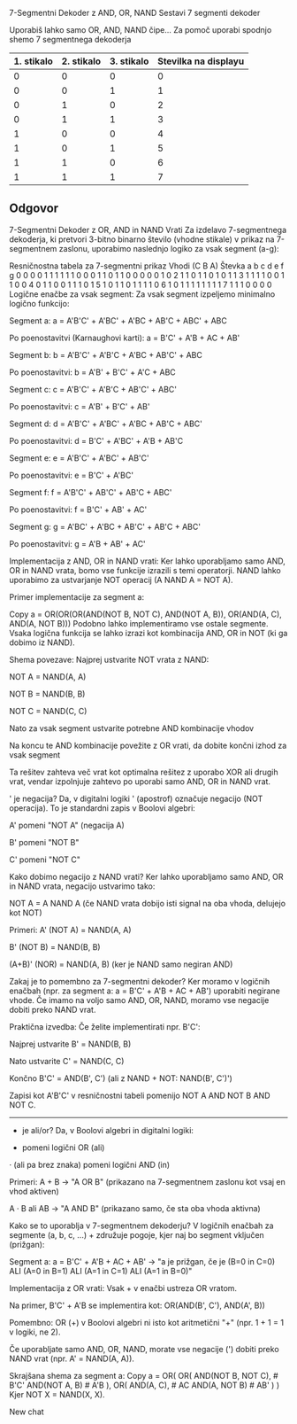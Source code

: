 7-Segmentni Dekoder z AND, OR, NAND
Sestavi 7 segmenti dekoder

Uporabiš lahko samo OR, AND, NAND čipe...
Za pomoč uporabi spodnjo shemo 7 segmentnega dekoderja

| 1. stikalo | 2. stikalo | 3. stikalo | Stevilka na displayu |
|------------|------------|------------|----------------------|
| 0          | 0          | 0          | 0                    |
| 0          | 0          | 1          | 1                    |
| 0          | 1          | 0          | 2                    |
| 0          | 1          | 1          | 3                    |
| 1          | 0          | 0          | 4                    |
| 1          | 0          | 1          | 5                    |
| 1          | 1          | 0          | 6                    |
| 1          | 1          | 1          | 7                    |


## Odgovor

7-Segmentni Dekoder z OR, AND in NAND Vrati
Za izdelavo 7-segmentnega dekoderja, ki pretvori 3-bitno binarno število (vhodne stikale) v prikaz na 7-segmentnem zaslonu, uporabimo naslednjo logiko za vsak segment (a-g):

Resničnostna tabela za 7-segmentni prikaz
Vhodi (C B A)	Števka	a	b	c	d	e	f	g
0 0 0	0	1	1	1	1	1	1	0
0 0 1	1	0	1	1	0	0	0	0
0 1 0	2	1	1	0	1	1	0	1
0 1 1	3	1	1	1	1	0	0	1
1 0 0	4	0	1	1	0	0	1	1
1 0 1	5	1	0	1	1	0	1	1
1 1 0	6	1	0	1	1	1	1	1
1 1 1	7	1	1	1	0	0	0	0
Logične enačbe za vsak segment:
Za vsak segment izpeljemo minimalno logično funkcijo:

Segment a:
a = A'B'C' + A'BC' + A'BC + AB'C + ABC' + ABC

Po poenostavitvi (Karnaughovi karti):
a = B'C' + A'B + AC + AB'

Segment b:
b = A'B'C' + A'B'C + A'BC + AB'C' + ABC

Po poenostavitvi:
b = A'B' + B'C' + A'C + ABC

Segment c:
c = A'B'C' + A'B'C + AB'C' + ABC'

Po poenostavitvi:
c = A'B' + B'C' + AB'

Segment d:
d = A'B'C' + A'BC' + A'BC + AB'C + ABC'

Po poenostavitvi:
d = B'C' + A'BC' + A'B + AB'C

Segment e:
e = A'B'C' + A'BC' + AB'C'

Po poenostavitvi:
e = B'C' + A'BC'

Segment f:
f = A'B'C' + AB'C' + AB'C + ABC'

Po poenostavitvi:
f = B'C' + AB' + AC'

Segment g:
g = A'BC' + A'BC + AB'C' + AB'C + ABC'

Po poenostavitvi:
g = A'B + AB' + AC'

Implementacija z AND, OR in NAND vrati:
Ker lahko uporabljamo samo AND, OR in NAND vrata, bomo vse funkcije izrazili s temi operatorji. NAND lahko uporabimo za ustvarjanje NOT operacij (A NAND A = NOT A).

Primer implementacije za segment a:

Copy
a = OR(OR(OR(AND(NOT B, NOT C), AND(NOT A, B)), OR(AND(A, C), AND(A, NOT B)))
Podobno lahko implementiramo vse ostale segmente. Vsaka logična funkcija se lahko izrazi kot kombinacija AND, OR in NOT (ki ga dobimo iz NAND).

Shema povezave:
Najprej ustvarite NOT vrata z NAND:

NOT A = NAND(A, A)

NOT B = NAND(B, B)

NOT C = NAND(C, C)

Nato za vsak segment ustvarite potrebne AND kombinacije vhodov

Na koncu te AND kombinacije povežite z OR vrati, da dobite končni izhod za vsak segment

Ta rešitev zahteva več vrat kot optimalna rešitez z uporabo XOR ali drugih vrat, vendar izpolnjuje zahtevo po uporabi samo AND, OR in NAND vrat.

' je negacija?
Da, v digitalni logiki ' (apostrof) označuje negacijo (NOT operacija). To je standardni zapis v Boolovi algebri:

A' pomeni "NOT A" (negacija A)

B' pomeni "NOT B"

C' pomeni "NOT C"

Kako dobimo negacijo z NAND vrati?
Ker lahko uporabljamo samo AND, OR in NAND vrata, negacijo ustvarimo tako:

NOT A = A NAND A (če NAND vrata dobijo isti signal na oba vhoda, delujejo kot NOT)

Primeri:
A' (NOT A) = NAND(A, A)

B' (NOT B) = NAND(B, B)

(A+B)' (NOR) = NAND(A, B) (ker je NAND samo negiran AND)

Zakaj je to pomembno za 7-segmentni dekoder?
Ker moramo v logičnih enačbah (npr. za segment a: a = B'C' + A'B + AC + AB') uporabiti negirane vhode. Če imamo na voljo samo AND, OR, NAND, moramo vse negacije dobiti preko NAND vrat.

Praktična izvedba:
Če želite implementirati npr. B'C':

Najprej ustvarite B' = NAND(B, B)

Nato ustvarite C' = NAND(C, C)

Končno B'C' = AND(B', C') (ali z NAND + NOT: NAND(B', C')')

Zapisi kot A'B'C' v resničnostni tabeli pomenijo NOT A AND NOT B AND NOT C.

---

+ je ali/or?
Da, v Boolovi algebri in digitalni logiki:

+ pomeni logični OR (ali)

· (ali pa brez znaka) pomeni logični AND (in)

Primeri:
A + B → "A OR B"
(prikazano na 7-segmentnem zaslonu kot vsaj en vhod aktiven)

A · B ali AB → "A AND B"
(prikazano samo, če sta oba vhoda aktivna)

Kako se to uporablja v 7-segmentnem dekoderju?
V logičnih enačbah za segmente (a, b, c, ...) + združuje pogoje, kjer naj bo segment vključen (prižgan):

Segment a:
a = B'C' + A'B + AC + AB'
→ "a je prižgan, če je (B=0 in C=0) ALI (A=0 in B=1) ALI (A=1 in C=1) ALI (A=1 in B=0)"

Implementacija z OR vrati:
Vsak + v enačbi ustreza OR vratom.

Na primer, B'C' + A'B se implementira kot:
OR(AND(B', C'), AND(A', B))

Pomembno:
OR (+) v Boolovi algebri ni isto kot aritmetični "+" (npr. 1 + 1 = 1 v logiki, ne 2).

Če uporabljate samo AND, OR, NAND, morate vse negacije (') dobiti preko NAND vrat (npr. A' = NAND(A, A)).

Skrajšana shema za segment a:
Copy
a = OR(
      OR(
        AND(NOT B, NOT C),  # B'C'
        AND(NOT A, B)       # A'B
      ),
      OR(
        AND(A, C),          # AC
        AND(A, NOT B)       # AB'
      )
    )
Kjer NOT X = NAND(X, X).

New chat
